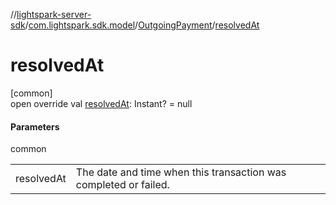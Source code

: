 //[lightspark-server-sdk](../../../index.md)/[com.lightspark.sdk.model](../index.md)/[OutgoingPayment](index.md)/[resolvedAt](resolved-at.md)

# resolvedAt

[common]\
open override val [resolvedAt](resolved-at.md): Instant? = null

#### Parameters

common

| | |
|---|---|
| resolvedAt | The date and time when this transaction was completed or failed. |
